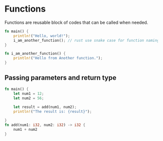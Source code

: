 # Functions

Functions are reusable block of codes that can be called when needed.

```rust
fn main() { 
	println!("Hello, world!"); 
	i_am_another_function(); // rust use snake case for function naming
} 

fn i_am_another_function() { 
	println!("Hello from Another function."); 
}
```

## Passing parameters and return type

```rust
fn main() {
    let num1 = 12;
    let num2 = 56;
    
    let result = add(num1, num2);
    println!("The result is: {result}");

}
fn add(num1: i32, num2: i32) -> i32 {
    num1 + num2
}
```


